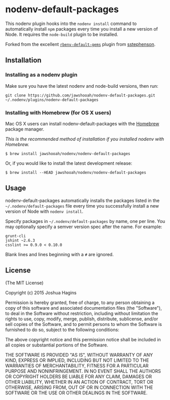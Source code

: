 # nodenv-default-packages

This nodenv plugin hooks into the `nodenv install` command to automatically
install `npm` packages every time you install a new version of Node. It
requires the `node-build` plugin to be installed.

Forked from the excellent [`rbenv-default-gems`][rbenv-default-gems] plugin from
[sstephenson][sstephenson].

## Installation

### Installing as a nodenv plugin

Make sure you have the latest nodenv and node-build versions, then run:

    git clone https://github.com/jawshooah/nodenv-default-packages.git ~/.nodenv/plugins/nodenv-default-packages

### Installing with Homebrew (for OS X users)

Mac OS X users can install nodenv-default-packages with the
[Homebrew](http://brew.sh) package manager.

*This is the recommended method of installation if you installed nodenv
 with Homebrew.*

```
$ brew install jawshooah/nodenv/nodenv-default-packages
```

Or, if you would like to install the latest development release:

```
$ brew install --HEAD jawshooah/nodenv/nodenv-default-packages
```

## Usage

nodenv-default-packages automatically installs the packages listed in the
`~/.nodenv/default-packages` file every time you successfully install a new
version of Node with `nodenv install`.

Specify packages in `~/.nodenv/default-packages` by name, one per line. You may
optionally specify a semver version spec after the name. For example:

    grunt-cli
    jshint ~2.6.3
    csslint >= 0.9.0 < 0.10.0

Blank lines and lines beginning with a `#` are ignored.

## License

(The MIT License)

Copyright (c) 2015 Joshua Hagins

Permission is hereby granted, free of charge, to any person obtaining
a copy of this software and associated documentation files (the
"Software"), to deal in the Software without restriction, including
without limitation the rights to use, copy, modify, merge, publish,
distribute, sublicense, and/or sell copies of the Software, and to
permit persons to whom the Software is furnished to do so, subject to
the following conditions:

The above copyright notice and this permission notice shall be
included in all copies or substantial portions of the Software.

THE SOFTWARE IS PROVIDED "AS IS", WITHOUT WARRANTY OF ANY KIND,
EXPRESS OR IMPLIED, INCLUDING BUT NOT LIMITED TO THE WARRANTIES OF
MERCHANTABILITY, FITNESS FOR A PARTICULAR PURPOSE AND
NONINFRINGEMENT. IN NO EVENT SHALL THE AUTHORS OR COPYRIGHT HOLDERS BE
LIABLE FOR ANY CLAIM, DAMAGES OR OTHER LIABILITY, WHETHER IN AN ACTION
OF CONTRACT, TORT OR OTHERWISE, ARISING FROM, OUT OF OR IN CONNECTION
WITH THE SOFTWARE OR THE USE OR OTHER DEALINGS IN THE SOFTWARE.

[rbenv-default-gems]: https://github.com/sstephenson/rbenv-default-gems
[sstephenson]: https://github.com/sstephenson
